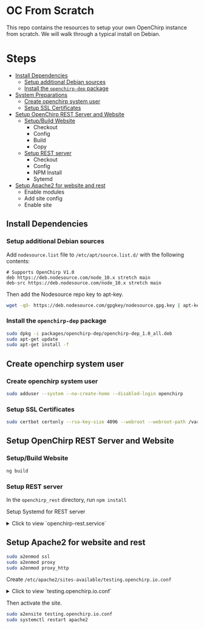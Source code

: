 # OC From Scratch
This repo contains the resources to setup your own OpenChirp instance
from scratch.
We will walk through a typical install on Debian.

# Steps

* [Install Dependencies](#installdeps)
    * [Setup additional Debian sources](#setupdebsources)
    * [Install the `openchirp-dep` package](#installopenchirppkg)
* [System Preparations](#sysprep)
    * [Create openchirp system user](#createuser)
    * [Setup SSL Certificates](#setupcerts)
* [Setup OpenChirp REST Server and Website](#setupopenchirp)
    * [Setup/Build Website](#setupwebsite)
        * Checkout
        * Config
        * Build
        * Copy
    * [Setup REST server](#setuprest)
        * Checkout
        * Config
        * NPM Install
        * Sytemd
* [Setup Apache2 for website and rest](#setupapache2)
    * Enable modules
    * Add site config
    * Enable site

<a name="installdeps" />

## Install Dependencies

<a name="setupdebsources" />

### Setup additional Debian sources
Add `nodesource.list` file to `/etc/apt/source.list.d/` with the
following contents:

```
# Supports OpenChirp V1.0
deb https://deb.nodesource.com/node_10.x stretch main
deb-src https://deb.nodesource.com/node_10.x stretch main
```

Then add the Nodesource repo key to apt-key.
```bash
wget -qO- https://deb.nodesource.com/gpgkey/nodesource.gpg.key | apt-key add -
```

<a name="installopenchirppkg" />

### Install the `openchirp-dep` package

```bash
sudo dpkg -i packages/openchirp-dep/openchirp-dep_1.0_all.deb
sudo apt-get update
sudo apt-get install -f
```

<a name="syspre"/>

## Create openchirp system user

<a name="createuser"/>

### Create openchirp system user

```bash
sudo adduser --system --no-create-home --disabled-login openchirp
```

<a name="setupcerts"/>

### Setup SSL Certificates

```bash
sudo certbot certonly --rsa-key-size 4096 --webroot --webroot-path /var/www/testing.openchirp.io -d testing.openchirp.io -d www.testing.openchirp.io
```

<a name="setupopenchirp"/>

## Setup OpenChirp REST Server and Website

<a name="setupwebsite"/>

### Setup/Build Website

```bash
ng build
```

<a name="setuprest"/>

### Setup REST server

In the `openchirp_rest` directory, run `npm install`

Setup Systemd for REST server
<details>
<summary>Click to view `openchirp-rest.service`</summary>

```systemd
[Unit]
Description=OpenChirp REST framework server
Documentation=https://openchirp.io
After=network.target

[Service]
Environment=NODE_ENV=production
Environment=PORT=7000
Type=simple
User=openchirp
WorkingDirectory=/srv/openchirp_rest/bin
ExecStart=/srv/openchirp_rest/bin/www
Restart=on-failure

[Install]
WantedBy=multi-user.target
Alias=rest.service
```
</details>

<a name="setupapache2"/>

## Setup Apache2 for website and rest

```bash
sudo a2enmod ssl
sudo a2enmod proxy
sudo a2enmod proxy_http
```

Create `/etc/apache2/sites-available/testing.openchirp.io.conf`

<details>
<summary>Click to view `testing.openchirp.io.conf`</summary>

```apache
<VirtualHost *:80>
	# The ServerName directive sets the request scheme, hostname and port that
	# the server uses to identify itself. This is used when creating
	# redirection URLs. In the context of virtual hosts, the ServerName
	# specifies what hostname must appear in the request's Host: header to
	# match this virtual host. For the default virtual host (this file) this
	# value is not decisive as it is used as a last resort host regardless.
	# However, you must set it for any further virtual host explicitly.
	ServerName testing.openchirp.io
	ServerAlias www.testing.openchirp.io

	ServerSignature Off
	ServerAdmin webmaster@localhost
	DocumentRoot /var/www/testing.openchirp.io


	#Redirect permanent "/" "https://testing.openchirp.io/"
	# Redirect all requests to https site, unless it is a certbot
	# HTTP-01 challenge request.
	# This regex has been carefully crafted by Craig.
	RedirectMatch permanent "^(?!/\.well-known/acme-challenge/[\w-]{43}$)(.*)$" "https://testing.openchirp.io$1"

 	<Directory "/var/www/testing.openchirp.io">
		RewriteEngine on

		# Don't rewrite files or directives
		RewriteCond %{REQUEST_FILENAME} -f [OR]
		RewriteCond %{REQUEST_FILENAME} -d
		RewriteRule ^ - [L]

		#Rewrite everything else to index.html to allow html5 state links
		RewriteRule ^ index.html [L]
	</Directory>

	# error, crit, alert, emerg.
	# It is also possible to configure the loglevel for particular
	# modules, e.g.
	#LogLevel info ssl:warn
	LogLevel info

	ErrorLog ${APACHE_LOG_DIR}/testing_openchirp_io_error.log
	CustomLog ${APACHE_LOG_DIR}/testing_openchirp_io_access.log combined

	# For most configuration files from conf-available/, which are
	# enabled or disabled at a global level, it is possible to
	# include a line for only one particular virtual host. For example the
	# following line enables the CGI configuration for this host only
	# after it has been globally disabled with "a2disconf".
	#Include conf-available/serve-cgi-bin.conf
</VirtualHost>

<IfModule mod_ssl.c>
	<VirtualHost _default_:443>
		ServerName testing.openchirp.io:443
		ServerAlias www.testing.openchirp.io
		ServerAdmin webmaster@localhost
		ServerSignature Off

		DocumentRoot /var/www/testing.openchirp.io

		# Latest REST/auth api
		ProxyPass "/api" "http://localhost:7000/api"
		ProxyPassReverse "/api" "http://localhost:7000/auth"
		ProxyPass "/pc" "http://localhost:7000/pc"
		ProxyPassReverse "/pc" "http://localhost:7000/pc"
		ProxyPass "/auth" "http://localhost:7000/auth"
		ProxyPassReverse "/auth" "http://localhost:7000/auth"

		# REST/auth api v1
		ProxyPass "/apiv1" "http://localhost:7000/api"
		ProxyPassReverse "/apiv1" "http://localhost:7000/api"
		ProxyPass "/pcv1" "http://localhost:7000/pc"
		ProxyPassReverse "/pcv1" "http://localhost:7000/pc"
		ProxyPass "/authv1" "http://localhost:7000/auth"
		ProxyPassReverse "/authv1" "http://localhost:7000/auth"


		# Latest Mapper
		ProxyPass "/mapper" "http://localhost:9000"
		ProxyPassReverse "/mapper" "http://localhost:9000"

		# Latest Grafana
		ProxyPass "/grafana" "http://localhost:3000"
		ProxyPassReverse "/grafana" "http://localhost:3000"

		<Directory "/var/www/testing.openchirp.io">
			RewriteEngine on

			# Don't rewrite files or directives
			RewriteCond %{REQUEST_FILENAME} -f [OR]
			RewriteCond %{REQUEST_FILENAME} -d
			RewriteRule ^ - [L]

			#Rewrite everything else to index.html to allow html5 state links
			RewriteRule ^ index.html [L]
		</Directory>

		# Redirect everything to openchirp.io
		<If "%{HTTP_HOST} != 'testing.openchirp.io'">
			Redirect permanent "/" "https://testing.openchirp.io/"
		</If>

		# Available loglevels: trace8, ..., trace1, debug, info, notice, warn,
		# error, crit, alert, emerg.
		# It is also possible to configure the loglevel for particular
		# modules, e.g.
		#LogLevel info ssl:warn

		ErrorLog ${APACHE_LOG_DIR}/testing_openchirp_io_ssl_error.log
		CustomLog ${APACHE_LOG_DIR}/testing_openchirp_io_ssl_access.log combined

		# For most configuration files from conf-available/, which are
		# enabled or disabled at a global level, it is possible to
		# include a line for only one particular virtual host. For example the
		# following line enables the CGI configuration for this host only
		# after it has been globally disabled with "a2disconf".
		#Include conf-available/serve-cgi-bin.conf

		#   SSL Engine Switch:
		#   Enable/Disable SSL for this virtual host.
		SSLEngine on

		#   A self-signed (snakeoil) certificate can be created by installing
		#   the ssl-cert package. See
		#   /usr/share/doc/apache2/README.Debian.gz for more info.
		#   If both key and certificate are stored in the same file, only the
		#   SSLCertificateFile directive is needed.
		#SSLCertificateFile	/etc/ssl/certs/ssl-cert-snakeoil.pem
		#SSLCertificateKeyFile /etc/ssl/private/ssl-cert-snakeoil.key
		SSLCertificateFile    /etc/letsencrypt/live/testing.openchirp.io/fullchain.pem
		SSLCertificateKeyFile /etc/letsencrypt/live/testing.openchirp.io/privkey.pem
		Include /etc/letsencrypt/options-ssl-apache.conf

		#   Server Certificate Chain:
		#   Point SSLCertificateChainFile at a file containing the
		#   concatenation of PEM encoded CA certificates which form the
		#   certificate chain for the server certificate. Alternatively
		#   the referenced file can be the same as SSLCertificateFile
		#   when the CA certificates are directly appended to the server
		#   certificate for convinience.
		#SSLCertificateChainFile /etc/apache2/ssl.crt/server-ca.crt

		#   Certificate Authority (CA):
		#   Set the CA certificate verification path where to find CA
		#   certificates for client authentication or alternatively one
		#   huge file containing all of them (file must be PEM encoded)
		#   Note: Inside SSLCACertificatePath you need hash symlinks
		#		 to point to the certificate files. Use the provided
		#		 Makefile to update the hash symlinks after changes.
		#SSLCACertificatePath /etc/ssl/certs/
		#SSLCACertificateFile /etc/apache2/ssl.crt/ca-bundle.crt

		#   Certificate Revocation Lists (CRL):
		#   Set the CA revocation path where to find CA CRLs for client
		#   authentication or alternatively one huge file containing all
		#   of them (file must be PEM encoded)
		#   Note: Inside SSLCARevocationPath you need hash symlinks
		#		 to point to the certificate files. Use the provided
		#		 Makefile to update the hash symlinks after changes.
		#SSLCARevocationPath /etc/apache2/ssl.crl/
		#SSLCARevocationFile /etc/apache2/ssl.crl/ca-bundle.crl

		#   Client Authentication (Type):
		#   Client certificate verification type and depth.  Types are
		#   none, optional, require and optional_no_ca.  Depth is a
		#   number which specifies how deeply to verify the certificate
		#   issuer chain before deciding the certificate is not valid.
		#SSLVerifyClient require
		#SSLVerifyDepth  10

		#   SSL Engine Options:
		#   Set various options for the SSL engine.
		#   o FakeBasicAuth:
		#	 Translate the client X.509 into a Basic Authorisation.  This means that
		#	 the standard Auth/DBMAuth methods can be used for access control.  The
		#	 user name is the `one line' version of the client's X.509 certificate.
		#	 Note that no password is obtained from the user. Every entry in the user
		#	 file needs this password: `xxj31ZMTZzkVA'.
		#   o ExportCertData:
		#	 This exports two additional environment variables: SSL_CLIENT_CERT and
		#	 SSL_SERVER_CERT. These contain the PEM-encoded certificates of the
		#	 server (always existing) and the client (only existing when client
		#	 authentication is used). This can be used to import the certificates
		#	 into CGI scripts.
		#   o StdEnvVars:
		#	 This exports the standard SSL/TLS related `SSL_*' environment variables.
		#	 Per default this exportation is switched off for performance reasons,
		#	 because the extraction step is an expensive operation and is usually
		#	 useless for serving static content. So one usually enables the
		#	 exportation for CGI and SSI requests only.
		#   o OptRenegotiate:
		#	 This enables optimized SSL connection renegotiation handling when SSL
		#	 directives are used in per-directory context.
		#SSLOptions +FakeBasicAuth +ExportCertData +StrictRequire
		<FilesMatch "\.(cgi|shtml|phtml|php)$">
				SSLOptions +StdEnvVars
		</FilesMatch>
		<Directory /usr/lib/cgi-bin>
				SSLOptions +StdEnvVars
		</Directory>

		#   SSL Protocol Adjustments:
		#   The safe and default but still SSL/TLS standard compliant shutdown
		#   approach is that mod_ssl sends the close notify alert but doesn't wait for
		#   the close notify alert from client. When you need a different shutdown
		#   approach you can use one of the following variables:
		#   o ssl-unclean-shutdown:
		#	 This forces an unclean shutdown when the connection is closed, i.e. no
		#	 SSL close notify alert is send or allowed to received.  This violates
		#	 the SSL/TLS standard but is needed for some brain-dead browsers. Use
		#	 this when you receive I/O errors because of the standard approach where
		#	 mod_ssl sends the close notify alert.
		#   o ssl-accurate-shutdown:
		#	 This forces an accurate shutdown when the connection is closed, i.e. a
		#	 SSL close notify alert is send and mod_ssl waits for the close notify
		#	 alert of the client. This is 100% SSL/TLS standard compliant, but in
		#	 practice often causes hanging connections with brain-dead browsers. Use
		#	 this only for browsers where you know that their SSL implementation
		#	 works correctly.
		#   Notice: Most problems of broken clients are also related to the HTTP
		#   keep-alive facility, so you usually additionally want to disable
		#   keep-alive for those clients, too. Use variable "nokeepalive" for this.
		#   Similarly, one has to force some clients to use HTTP/1.0 to workaround
		#   their broken HTTP/1.1 implementation. Use variables "downgrade-1.0" and
		#   "force-response-1.0" for this.
		# BrowserMatch "MSIE [2-6]" \
		#		nokeepalive ssl-unclean-shutdown \
		#		downgrade-1.0 force-response-1.0

	</VirtualHost>
</IfModule>

# vim: syntax=apache ts=4 sw=4 sts=4 sr noet
```
</details>

Then activate the site.

```bash
sudo a2ensite testing.openchirp.io.conf
sudo systemctl restart apache2
```